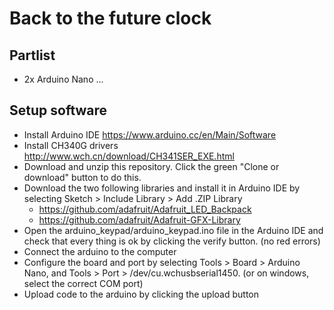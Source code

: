 # Back to the future clock

## Partlist
- 2x Arduino Nano
...

## Setup software
- Install Arduino IDE https://www.arduino.cc/en/Main/Software
- Install CH340G drivers http://www.wch.cn/download/CH341SER_EXE.html
- Download and unzip this repository. Click the green "Clone or download" button to do this.
- Download the two following libraries and install it in Arduino IDE by selecting Sketch > Include Library > Add .ZIP Library
  - https://github.com/adafruit/Adafruit_LED_Backpack
  - https://github.com/adafruit/Adafruit-GFX-Library
- Open the arduino_keypad/arduino_keypad.ino file in the Arduino IDE and check that every thing is ok by clicking the verify button. (no red errors)
- Connect the arduino to the computer
- Configure the board and port by selecting Tools > Board > Arduino Nano, and Tools > Port > /dev/cu.wchusbserial1450. (or on windows, select the correct COM port)
- Upload code to the arduino by clicking the upload button
